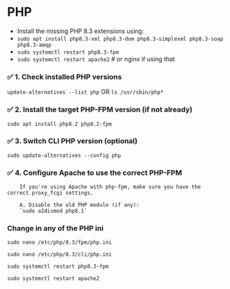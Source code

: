 # PHP

- Install the missing PHP 8.3 extensions using:
- `sudo apt install php8.3-xml php8.3-dom php8.3-simplexml php8.3-soap php8.3-amqp`
- `sudo systemctl restart php8.3-fpm`
- `sudo systemctl restart apache2`  # or nginx if using that

### ✅ 1. Check installed PHP versions

`update-alternatives --list php` OR `ls /usr/sbin/php*`

### ✅ 2. Install the target PHP-FPM version (if not already)
 `sudo apt install php8.2 php8.2-fpm`

### ✅ 3. Switch CLI PHP version (optional)
`sudo update-alternatives --config php`
### ✅ 4. Configure Apache to use the correct PHP-FPM
        If you're using Apache with php-fpm, make sure you have the correct proxy_fcgi settings.

        A. Disable the old PHP module (if any):
        `sudo a2dismod php8.1`


### Change in any of the PHP ini
`sudo nano /etc/php/8.3/fpm/php.ini`

`sudo nano /etc/php/8.3/cli/php.ini`

`sudo systemctl restart php8.3-fpm`

`sudo systemctl restart apache2`


